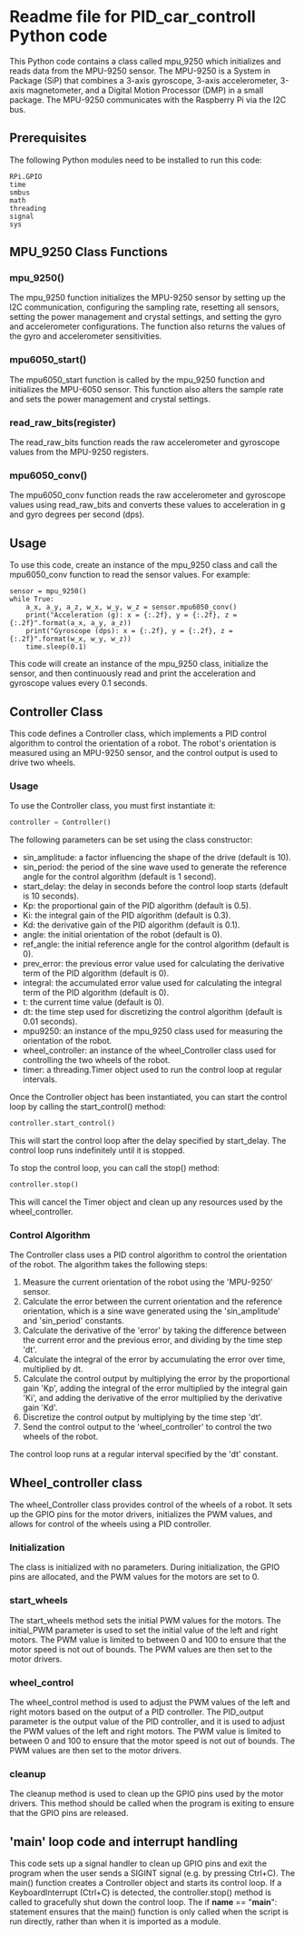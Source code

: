 # Readme file for PID_car_controll Python code

This Python code contains a class called mpu_9250 which initializes and reads data from the MPU-9250 sensor. The MPU-9250 is a System in Package (SiP) that combines a 3-axis gyroscope, 3-axis accelerometer, 3-axis magnetometer, and a Digital Motion Processor (DMP) in a small package. The MPU-9250 communicates with the Raspberry Pi via the I2C bus.
## Prerequisites

The following Python modules need to be installed to run this code:

    RPi.GPIO
    time
    smbus
    math
    threading
    signal
    sys

## MPU_9250 Class Functions
### mpu_9250()

The mpu_9250 function initializes the MPU-9250 sensor by setting up the I2C communication, configuring the sampling rate, resetting all sensors, setting the power management and crystal settings, and setting the gyro and accelerometer configurations. The function also returns the values of the gyro and accelerometer sensitivities.
### mpu6050_start()

The mpu6050_start function is called by the mpu_9250 function and initializes the MPU-6050 sensor. This function also alters the sample rate and sets the power management and crystal settings.
### read_raw_bits(register)

The read_raw_bits function reads the raw accelerometer and gyroscope values from the MPU-9250 registers.
### mpu6050_conv()

The mpu6050_conv function reads the raw accelerometer and gyroscope values using read_raw_bits and converts these values to acceleration in g and gyro degrees per second (dps).
## Usage

To use this code, create an instance of the mpu_9250 class and call the mpu6050_conv function to read the sensor values. For example:

``` [python]
sensor = mpu_9250()
while True:
    a_x, a_y, a_z, w_x, w_y, w_z = sensor.mpu6050_conv()
    print("Acceleration (g): x = {:.2f}, y = {:.2f}, z = {:.2f}".format(a_x, a_y, a_z))
    print("Gyroscope (dps): x = {:.2f}, y = {:.2f}, z = {:.2f}".format(w_x, w_y, w_z))
    time.sleep(0.1)
```

This code will create an instance of the mpu_9250 class, initialize the sensor, and then continuously read and print the acceleration and gyroscope values every 0.1 seconds.

## Controller Class
This code defines a Controller class, which implements a PID control algorithm to control the orientation of a robot. The robot's orientation is measured using an MPU-9250 sensor, and the control output is used to drive two wheels.
### Usage

To use the Controller class, you must first instantiate it:

```python
controller = Controller()
```

The following parameters can be set using the class constructor:

- sin_amplitude: a factor influencing the shape of the drive (default is 10).
- sin_period: the period of the sine wave used to generate the reference angle for the control algorithm (default is 1 second).
- start_delay: the delay in seconds before the control loop starts (default is 10 seconds).
- Kp: the proportional gain of the PID algorithm (default is 0.5).
- Ki: the integral gain of the PID algorithm (default is 0.3).
- Kd: the derivative gain of the PID algorithm (default is 0.1).
- angle: the initial orientation of the robot (default is 0).
- ref_angle: the initial reference angle for the control algorithm (default is 0).
- prev_error: the previous error value used for calculating the derivative term of the PID algorithm (default is 0).
- integral: the accumulated error value used for calculating the integral term of the PID algorithm (default is 0).
- t: the current time value (default is 0).
- dt: the time step used for discretizing the control algorithm (default is 0.01 seconds).
- mpu9250: an instance of the mpu_9250 class used for measuring the orientation of the robot.
- wheel_controller: an instance of the wheel_Controller class used for controlling the two wheels of the robot.
- timer: a threading.Timer object used to run the control loop at regular intervals.

Once the Controller object has been instantiated, you can start the control loop by calling the start_control() method:

```python
controller.start_control()
```

This will start the control loop after the delay specified by start_delay. The control loop runs indefinitely until it is stopped.

To stop the control loop, you can call the stop() method:

```python
controller.stop()
```
This will cancel the Timer object and clean up any resources used by the wheel_controller.
### Control Algorithm

The Controller class uses a PID control algorithm to control the orientation of the robot. The algorithm takes the following steps:

1) Measure the current orientation of the robot using the 'MPU-9250' sensor.
2) Calculate the error between the current orientation and the reference orientation, which is a sine wave generated using the 'sin_amplitude' and 'sin_period' constants.
3) Calculate the derivative of the 'error' by taking the difference between the current error and the previous error, and dividing by the time step 'dt'.
4) Calculate the integral of the error by accumulating the error over time, multiplied by dt.
5) Calculate the control output by multiplying the error by the proportional gain 'Kp', adding the integral of the error multiplied by the integral gain 'Ki', and adding the derivative of the error multiplied by the derivative gain 'Kd'.
6) Discretize the control output by multiplying by the time step 'dt'.
7) Send the control output to the 'wheel_controller' to control the two wheels of the robot.

The control loop runs at a regular interval specified by the 'dt' constant.

## Wheel_controller class
The wheel_Controller class provides control of the wheels of a robot. It sets up the GPIO pins for the motor drivers, initializes the PWM values, and allows for control of the wheels using a PID controller.
### Initialization

The class is initialized with no parameters. During initialization, the GPIO pins are allocated, and the PWM values for the motors are set to 0.
### start_wheels

The start_wheels method sets the initial PWM values for the motors. The initial_PWM parameter is used to set the initial value of the left and right motors. The PWM value is limited to between 0 and 100 to ensure that the motor speed is not out of bounds. The PWM values are then set to the motor drivers.
### wheel_control

The wheel_control method is used to adjust the PWM values of the left and right motors based on the output of a PID controller. The PID_output parameter is the output value of the PID controller, and it is used to adjust the PWM values of the left and right motors. The PWM value is limited to between 0 and 100 to ensure that the motor speed is not out of bounds. The PWM values are then set to the motor drivers.
### cleanup

The cleanup method is used to clean up the GPIO pins used by the motor drivers. This method should be called when the program is exiting to ensure that the GPIO pins are released.

## 'main' loop code and interrupt handling
This code sets up a signal handler to clean up GPIO pins and exit the program when the user sends a SIGINT signal (e.g. by pressing Ctrl+C). The main() function creates a Controller object and starts its control loop. If a KeyboardInterrupt (Ctrl+C) is detected, the controller.stop() method is called to gracefully shut down the control loop. The if __name__ == "__main__": statement ensures that the main() function is only called when the script is run directly, rather than when it is imported as a module.
